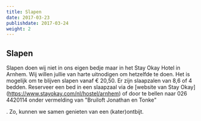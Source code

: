 ```yaml
---
title: Slapen
date: 2017-03-23
publishdate: 2017-03-24
weight: 2
---
```


## Slapen

Slapen doen wij niet in ons eigen bedje maar in het Stay Okay Hotel in Arnhem. Wij willen jullie van harte uitnodigen om hetzelfde te doen. Het is mogelijk om te blijven slapen vanaf &euro; 20,50. Er zijn slaapzalen van 8,6 of 4 bedden. Reserveer een bed in een slaapzaal via de [website van Stay Okay] (https://www.stayokay.com/nl/hostel/arnhem) of door te bellen naar 026 4420114 onder vermelding van "Bruiloft Jonathan en Tonke"

. Zo, kunnen we samen genieten van een (kater)ontbijt.